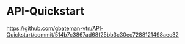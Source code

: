 # API-Quickstart


https://github.com/gbateman-vtn/API-Quickstart/commit/514b7c3867ad68f25bb3c30ec7288121498aec32
